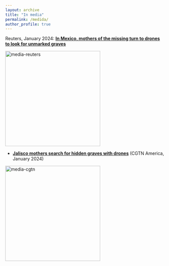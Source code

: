 ```yaml
---
layout: archive
title: "In media"
permalink: /medida/
author_profile: true
---
```


Reuters, January 2024: **[In Mexico, mothers of the missing turn to drones to look for unmarked graves](https://www.reuters.com/world/americas/mexico-mothers-missing-turn-drones-look-unmarked-graves-2024-01-26/)** 

<img width="300" alt="media-reuters" src="https://github.com/FOUND-project/found-project.github.io/assets/168593479/8d392e00-3352-40d8-b48d-d8acf3599510">

<br>

* **[Jalisco mothers search for hidden graves with drones](https://twitter.com/cgtnamerica/status/1751362286118150555)** (CGTN America, January 2024)

<img width="300" alt="media-cgtn" src="https://github.com/FOUND-project/found-project.github.io/assets/168593479/3b5b31da-cb10-40bc-9d8b-a560eedfc190">
